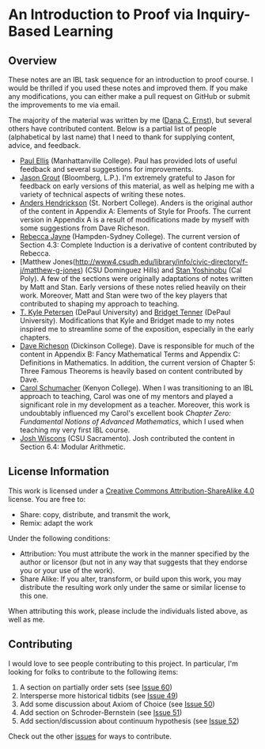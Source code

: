 # An Introduction to Proof via Inquiry-Based Learning #

<!-- [![DOI](https://zenodo.org/badge/5110/dcernst/IBL-IntroToProof.svg)](https://zenodo.org/badge/latestdoi/5110/dcernst/IBL-IntroToProof) -->

## Overview
These notes are an IBL task sequence for an introduction to proof course. I would be thrilled if you used these notes and improved them.  If you make any modifications, you can either make a pull request on GitHub or submit the improvements to me via email.

The majority of the material was written by me ([Dana C. Ernst](http://danaernst.com)), but several others have contributed content.  Below is a partial list of people (alphabetical by last name) that I need to thank for supplying content, advice, and feedback.

  - [Paul Ellis](http://www.paulellis.org) (Manhattanville College). Paul has provided lots of useful feedback and several suggestions for improvements.
  - [Jason Grout](http://jasongrout.org) (Bloomberg, L.P.).  I'm extremely grateful to Jason for feedback on early versions of this material, as well as helping me with a variety of technical aspects of writing these notes.
  - [Anders Hendrickson](http://home.snc.edu/andershendrickson/) (St. Norbert College). Anders is the original author of the content in Appendix A: Elements of Style for Proofs. The current version in Appendix A is a result of modifications made by myself with some suggestions from Dave Richeson.
  - [Rebecca Jayne](http://www.hsc.edu/rebecca-jayne) (Hampden-Sydney College). The current version of Section 4.3: Complete Induction is a derivative of content contributed by Rebecca.
  - [Matthew Jones(http://www4.csudh.edu/library/info/civic-directory/f-j/matthew-g-jones) (CSU Dominguez Hills) and [Stan Yoshinobu](http://www.stanyoshinobu.com) (Cal Poly). A few of the sections were originally adaptations of notes written by Matt and Stan. Early versions of these notes relied heavily on their work. Moreover, Matt and Stan were two of the key players that contributed to shaping my approach to teaching.
  - [T. Kyle Petersen](http://math.depaul.edu/tpeter21/) (DePaul University) and [Bridget Tenner](http://math.depaul.edu/bridget/) (DePaul University). Modifications that Kyle and Bridget made to my notes inspired me to streamline some of the exposition, especially in the early chapters.
  - [Dave Richeson](http://users.dickinson.edu/~richesod/) (Dickinson College). Dave is responsible for much of the content in Appendix B: Fancy Mathematical Terms and Appendix C: Definitions in Mathematics. In addition, the current version of Chapter 5: Three Famous Theorems is heavily based on content contributed by Dave.
  - [Carol Schumacher](http://www2.kenyon.edu/Depts/Math/schumacherc/public_html/) (Kenyon College). When I was transitioning to an IBL approach to teaching, Carol was one of my mentors and played a significant role in my development as a teacher.  Moreover, this work is undoubtably influenced my Carol's excellent book *Chapter Zero: Fundamental Notions of Advanced Mathematics*, which I used when teaching my very first IBL course.
  - [Josh Wiscons](http://webpages.csus.edu/wiscons/) (CSU Sacramento). Josh contributed the content in Section 6.4: Modular Arithmetic.

## License Information
This work is licensed under a [Creative Commons Attribution-ShareAlike 4.0](https://creativecommons.org/licenses/by-sa/4.0/) license.  You are free to:

* Share: copy, distribute, and transmit the work,
* Remix: adapt the work

Under the following conditions:

* Attribution: You must attribute the work in the manner specified by the author or licensor (but not in any way that suggests that they endorse you or your use of the work).
* Share Alike: If you alter, transform, or build upon this work, you may distribute the resulting work only under the same or similar license to this one.

When attributing this work, please include the individuals listed above, as well as me.

## Contributing

I would love to see people contributing to this project. In particular, I'm looking for folks to contribute to the following items:

  1. A section on partially order sets (see [Issue 60](https://github.com/dcernst/IBL-IntroToProof/issues/60))
  2. Intersperse more historical tidbits (see [Issue 49](https://github.com/dcernst/IBL-IntroToProof/issues/49))
  3. Add some discussion about Axiom of Choice (see [Issue 50](https://github.com/dcernst/IBL-IntroToProof/issues/50))
  4. Add section on Schroder-Bernstein (see [Issue 51](https://github.com/dcernst/IBL-IntroToProof/issues/51))
  5. Add section/discussion about continuum hypothesis (see [Issue 52](https://github.com/dcernst/IBL-IntroToProof/issues/52))

Check out the other [issues](https://github.com/dcernst/IBL-IntroToProof/issues/) for ways to contribute.
